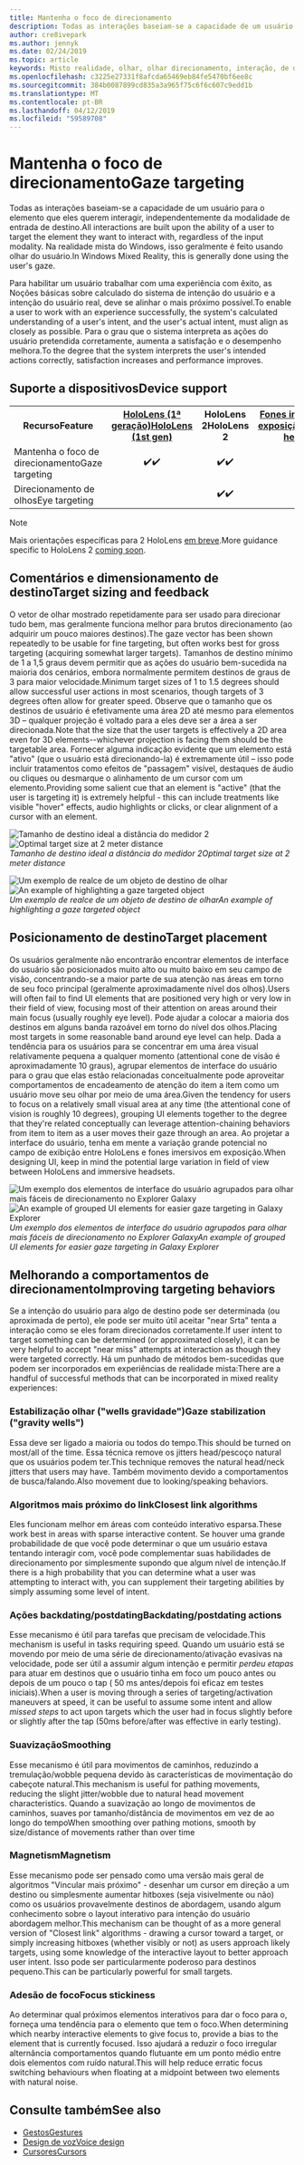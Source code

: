 ```yaml
---
title: Mantenha o foco de direcionamento
description: Todas as interações baseiam-se a capacidade de um usuário para o elemento que eles querem interagir, independentemente da modalidade de entrada de destino.
author: cre8ivepark
ms.author: jennyk
ms.date: 02/24/2019
ms.topic: article
keywords: Misto realidade, olhar, olhar direcionamento, interação, de design
ms.openlocfilehash: c3225e27331f8afcda65469eb84fe5470bf6ee8c
ms.sourcegitcommit: 384b0087899cd835a3a965f75c6f6c607c9edd1b
ms.translationtype: MT
ms.contentlocale: pt-BR
ms.lasthandoff: 04/12/2019
ms.locfileid: "59589708"
---
```

# <a name="gaze-targeting"></a><span data-ttu-id="8b122-104">Mantenha o foco de direcionamento</span><span class="sxs-lookup"><span data-stu-id="8b122-104">Gaze targeting</span></span>

<span data-ttu-id="8b122-105">Todas as interações baseiam-se a capacidade de um usuário para o elemento que eles querem interagir, independentemente da modalidade de entrada de destino.</span><span class="sxs-lookup"><span data-stu-id="8b122-105">All interactions are built upon the ability of a user to target the element they want to interact with, regardless of the input modality.</span></span> <span data-ttu-id="8b122-106">Na realidade mista do Windows, isso geralmente é feito usando olhar do usuário.</span><span class="sxs-lookup"><span data-stu-id="8b122-106">In Windows Mixed Reality, this is generally done using the user's gaze.</span></span>

<span data-ttu-id="8b122-107">Para habilitar um usuário trabalhar com uma experiência com êxito, as Noções básicas sobre calculado do sistema de intenção do usuário e a intenção do usuário real, deve se alinhar o mais próximo possível.</span><span class="sxs-lookup"><span data-stu-id="8b122-107">To enable a user to work with an experience successfully, the system's calculated understanding of a user's intent, and the user's actual intent, must align as closely as possible.</span></span> <span data-ttu-id="8b122-108">Para o grau que o sistema interpreta as ações do usuário pretendida corretamente, aumenta a satisfação e o desempenho melhora.</span><span class="sxs-lookup"><span data-stu-id="8b122-108">To the degree that the system interprets the user's intended actions correctly, satisfaction increases and performance improves.</span></span>

## <a name="device-support"></a><span data-ttu-id="8b122-109">Suporte a dispositivos</span><span class="sxs-lookup"><span data-stu-id="8b122-109">Device support</span></span>

<table>
<tr>
<th><span data-ttu-id="8b122-110">Recurso</span><span class="sxs-lookup"><span data-stu-id="8b122-110">Feature</span></span></th><th style="width:150px"> <span data-ttu-id="8b122-111"><a href="hololens-hardware-details.md">HoloLens (1ª geração)</a></span><span class="sxs-lookup"><span data-stu-id="8b122-111"><a href="hololens-hardware-details.md">HoloLens (1st gen)</a></span></span></th><th style="width:150px"><span data-ttu-id="8b122-112">HoloLens 2</span><span class="sxs-lookup"><span data-stu-id="8b122-112">HoloLens 2</span></span></th><th style="width:150px"> <span data-ttu-id="8b122-113"><a href="immersive-headset-hardware-details.md">Fones imersivos em exposição</a></span><span class="sxs-lookup"><span data-stu-id="8b122-113"><a href="immersive-headset-hardware-details.md">Immersive headsets</a></span></span></th>
</tr><tr>
<td> <span data-ttu-id="8b122-114">Mantenha o foco de direcionamento</span><span class="sxs-lookup"><span data-stu-id="8b122-114">Gaze targeting</span></span></td><td style="text-align: center;"> <span data-ttu-id="8b122-115">✔️</span><span class="sxs-lookup"><span data-stu-id="8b122-115">✔️</span></span></td><td style="text-align: center;"> <span data-ttu-id="8b122-116">✔️</span><span class="sxs-lookup"><span data-stu-id="8b122-116">✔️</span></span></td><td style="text-align: center;"><span data-ttu-id="8b122-117">✔️</span><span class="sxs-lookup"><span data-stu-id="8b122-117">✔️</span></span> </td>
</tr><tr>
<td> <span data-ttu-id="8b122-118">Direcionamento de olhos</span><span class="sxs-lookup"><span data-stu-id="8b122-118">Eye targeting</span></span></td><td style="text-align: center;"></td><td style="text-align: center;"> <span data-ttu-id="8b122-119">✔️</span><span class="sxs-lookup"><span data-stu-id="8b122-119">✔️</span></span></td><td style="text-align: center;"></td>
</tr>
</table>

> [!NOTE]
> <span data-ttu-id="8b122-120">Mais orientações específicas para 2 HoloLens [em breve](index.md#news-and-notes).</span><span class="sxs-lookup"><span data-stu-id="8b122-120">More guidance specific to HoloLens 2 [coming soon](index.md#news-and-notes).</span></span>

## <a name="target-sizing-and-feedback"></a><span data-ttu-id="8b122-121">Comentários e dimensionamento de destino</span><span class="sxs-lookup"><span data-stu-id="8b122-121">Target sizing and feedback</span></span>

<span data-ttu-id="8b122-122">O vetor de olhar mostrado repetidamente para ser usado para direcionar tudo bem, mas geralmente funciona melhor para brutos direcionamento (ao adquirir um pouco maiores destinos).</span><span class="sxs-lookup"><span data-stu-id="8b122-122">The gaze vector has been shown repeatedly to be usable for fine targeting, but often works best for gross targeting (acquiring somewhat larger targets).</span></span> <span data-ttu-id="8b122-123">Tamanhos de destino mínimo de 1 a 1,5 graus devem permitir que as ações do usuário bem-sucedida na maioria dos cenários, embora normalmente permitem destinos de graus de 3 para maior velocidade.</span><span class="sxs-lookup"><span data-stu-id="8b122-123">Minimum target sizes of 1 to 1.5 degrees should allow successful user actions in most scenarios, though targets of 3 degrees often allow for greater speed.</span></span> <span data-ttu-id="8b122-124">Observe que o tamanho que os destinos de usuário é efetivamente uma área 2D até mesmo para elementos 3D – qualquer projeção é voltado para a eles deve ser a área a ser direcionada.</span><span class="sxs-lookup"><span data-stu-id="8b122-124">Note that the size that the user targets is effectively a 2D area even for 3D elements--whichever projection is facing them should be the targetable area.</span></span> <span data-ttu-id="8b122-125">Fornecer alguma indicação evidente que um elemento está "ativo" (que o usuário está direcionando-la) é extremamente útil – isso pode incluir tratamentos como efeitos de "passagem" visível, destaques de áudio ou cliques ou desmarque o alinhamento de um cursor com um elemento.</span><span class="sxs-lookup"><span data-stu-id="8b122-125">Providing some salient cue that an element is "active" (that the user is targeting it) is extremely helpful - this can include treatments like visible "hover" effects, audio highlights or clicks, or clear alignment of a cursor with an element.</span></span>

<span data-ttu-id="8b122-126">![Tamanho de destino ideal a distância do medidor 2](images/gazetargeting-size-1000px.jpg)</span><span class="sxs-lookup"><span data-stu-id="8b122-126">![Optimal target size at 2 meter distance](images/gazetargeting-size-1000px.jpg)</span></span><br>
<span data-ttu-id="8b122-127">*Tamanho de destino ideal a distância do medidor 2*</span><span class="sxs-lookup"><span data-stu-id="8b122-127">*Optimal target size at 2 meter distance*</span></span>

<span data-ttu-id="8b122-128">![Um exemplo de realce de um objeto de destino de olhar](images/gazetargeting-highlighting-640px.jpg)</span><span class="sxs-lookup"><span data-stu-id="8b122-128">![An example of highlighting a gaze targeted object](images/gazetargeting-highlighting-640px.jpg)</span></span><br>
<span data-ttu-id="8b122-129">*Um exemplo de realce de um objeto de destino de olhar*</span><span class="sxs-lookup"><span data-stu-id="8b122-129">*An example of highlighting a gaze targeted object*</span></span>

## <a name="target-placement"></a><span data-ttu-id="8b122-130">Posicionamento de destino</span><span class="sxs-lookup"><span data-stu-id="8b122-130">Target placement</span></span>

<span data-ttu-id="8b122-131">Os usuários geralmente não encontrarão encontrar elementos de interface do usuário são posicionados muito alto ou muito baixo em seu campo de visão, concentrando-se a maior parte de sua atenção nas áreas em torno de seu foco principal (geralmente aproximadamente nível dos olhos).</span><span class="sxs-lookup"><span data-stu-id="8b122-131">Users will often fail to find UI elements that are positioned very high or very low in their field of view, focusing most of their attention on areas around their main focus (usually roughly eye level).</span></span> <span data-ttu-id="8b122-132">Pode ajudar a colocar a maioria dos destinos em alguns banda razoável em torno do nível dos olhos.</span><span class="sxs-lookup"><span data-stu-id="8b122-132">Placing most targets in some reasonable band around eye level can help.</span></span> <span data-ttu-id="8b122-133">Dada a tendência para os usuários para se concentrar em uma área visual relativamente pequena a qualquer momento (attentional cone de visão é aproximadamente 10 graus), agrupar elementos de interface do usuário para o grau que elas estão relacionadas conceitualmente pode aproveitar comportamentos de encadeamento de atenção do item a item como um usuário move seu olhar por meio de uma área.</span><span class="sxs-lookup"><span data-stu-id="8b122-133">Given the tendency for users to focus on a relatively small visual area at any time (the attentional cone of vision is roughly 10 degrees), grouping UI elements together to the degree that they're related conceptually can leverage attention-chaining behaviors from item to item as a user moves their gaze through an area.</span></span> <span data-ttu-id="8b122-134">Ao projetar a interface do usuário, tenha em mente a variação grande potencial no campo de exibição entre HoloLens e fones imersivos em exposição.</span><span class="sxs-lookup"><span data-stu-id="8b122-134">When designing UI, keep in mind the potential large variation in field of view between HoloLens and immersive headsets.</span></span>

<span data-ttu-id="8b122-135">![Um exemplo dos elementos de interface do usuário agrupados para olhar mais fáceis de direcionamento no Explorer Galaxy](images/gazetargeting-grouping-1000px.jpg)</span><span class="sxs-lookup"><span data-stu-id="8b122-135">![An example of grouped UI elements for easier gaze targeting in Galaxy Explorer](images/gazetargeting-grouping-1000px.jpg)</span></span><br>
<span data-ttu-id="8b122-136">*Um exemplo dos elementos de interface do usuário agrupados para olhar mais fáceis de direcionamento no Explorer Galaxy*</span><span class="sxs-lookup"><span data-stu-id="8b122-136">*An example of grouped UI elements for easier gaze targeting in Galaxy Explorer*</span></span>

## <a name="improving-targeting-behaviors"></a><span data-ttu-id="8b122-137">Melhorando a comportamentos de direcionamento</span><span class="sxs-lookup"><span data-stu-id="8b122-137">Improving targeting behaviors</span></span>

<span data-ttu-id="8b122-138">Se a intenção do usuário para algo de destino pode ser determinada (ou aproximada de perto), ele pode ser muito útil aceitar "near Srta" tenta a interação como se eles foram direcionados corretamente.</span><span class="sxs-lookup"><span data-stu-id="8b122-138">If user intent to target something can be determined (or approximated closely), it can be very helpful to accept "near miss" attempts at interaction as though they were targeted correctly.</span></span> <span data-ttu-id="8b122-139">Há um punhado de métodos bem-sucedidas que podem ser incorporados em experiências de realidade mista:</span><span class="sxs-lookup"><span data-stu-id="8b122-139">There are a handful of successful methods that can be incorporated in mixed reality experiences:</span></span>

### <a name="gaze-stabilization-gravity-wells"></a><span data-ttu-id="8b122-140">Estabilização olhar ("wells gravidade")</span><span class="sxs-lookup"><span data-stu-id="8b122-140">Gaze stabilization ("gravity wells")</span></span>

<span data-ttu-id="8b122-141">Essa deve ser ligado a maioria ou todos do tempo.</span><span class="sxs-lookup"><span data-stu-id="8b122-141">This should be turned on most/all of the time.</span></span> <span data-ttu-id="8b122-142">Essa técnica remove os jitters head/pescoço natural que os usuários podem ter.</span><span class="sxs-lookup"><span data-stu-id="8b122-142">This technique removes the natural head/neck jitters that users may have.</span></span> <span data-ttu-id="8b122-143">Também movimento devido a comportamentos de busca/falando.</span><span class="sxs-lookup"><span data-stu-id="8b122-143">Also movement due to looking/speaking behaviors.</span></span>

### <a name="closest-link-algorithms"></a><span data-ttu-id="8b122-144">Algoritmos mais próximo do link</span><span class="sxs-lookup"><span data-stu-id="8b122-144">Closest link algorithms</span></span>

<span data-ttu-id="8b122-145">Eles funcionam melhor em áreas com conteúdo interativo esparsa.</span><span class="sxs-lookup"><span data-stu-id="8b122-145">These work best in areas with sparse interactive content.</span></span> <span data-ttu-id="8b122-146">Se houver uma grande probabilidade de que você pode determinar o que um usuário estava tentando interagir com, você pode complementar suas habilidades de direcionamento por simplesmente supondo que algum nível de intenção.</span><span class="sxs-lookup"><span data-stu-id="8b122-146">If there is a high probability that you can determine what a user was attempting to interact with, you can supplement their targeting abilities by simply assuming some level of intent.</span></span>

### <a name="backdatingpostdating-actions"></a><span data-ttu-id="8b122-147">Ações backdating/postdating</span><span class="sxs-lookup"><span data-stu-id="8b122-147">Backdating/postdating actions</span></span>

<span data-ttu-id="8b122-148">Esse mecanismo é útil para tarefas que precisam de velocidade.</span><span class="sxs-lookup"><span data-stu-id="8b122-148">This mechanism is useful in tasks requiring speed.</span></span> <span data-ttu-id="8b122-149">Quando um usuário está se movendo por meio de uma série de direcionamento/ativação evasivas na velocidade, pode ser útil a assumir algum intenção e permitir *perdeu etapas* para atuar em destinos que o usuário tinha em foco um pouco antes ou depois de um pouco o tap ( 50 ms antes/depois foi eficaz em testes iniciais).</span><span class="sxs-lookup"><span data-stu-id="8b122-149">When a user is moving through a series of targeting/activation maneuvers at speed, it can be useful to assume some intent and allow *missed steps* to act upon targets which the user had in focus slightly before or slightly after the tap (50ms before/after was effective in early testing).</span></span>

### <a name="smoothing"></a><span data-ttu-id="8b122-150">Suavização</span><span class="sxs-lookup"><span data-stu-id="8b122-150">Smoothing</span></span>

<span data-ttu-id="8b122-151">Esse mecanismo é útil para movimentos de caminhos, reduzindo a tremulação/wobble pequena devido às características de movimentação do cabeçote natural.</span><span class="sxs-lookup"><span data-stu-id="8b122-151">This mechanism is useful for pathing movements, reducing the slight jitter/wobble due to natural head movement characteristics.</span></span> <span data-ttu-id="8b122-152">Quando a suavização ao longo de movimentos de caminhos, suaves por tamanho/distância de movimentos em vez de ao longo do tempo</span><span class="sxs-lookup"><span data-stu-id="8b122-152">When smoothing over pathing motions, smooth by size/distance of movements rather than over time</span></span>

### <a name="magnetism"></a><span data-ttu-id="8b122-153">Magnetism</span><span class="sxs-lookup"><span data-stu-id="8b122-153">Magnetism</span></span>

<span data-ttu-id="8b122-154">Esse mecanismo pode ser pensado como uma versão mais geral de algoritmos "Vincular mais próximo" - desenhar um cursor em direção a um destino ou simplesmente aumentar hitboxes (seja visivelmente ou não) como os usuários provavelmente destinos de abordagem, usando algum conhecimento sobre o layout interativo para intenção do usuário abordagem melhor.</span><span class="sxs-lookup"><span data-stu-id="8b122-154">This mechanism can be thought of as a more general version of "Closest link" algorithms - drawing a cursor toward a target, or simply increasing hitboxes (whether visibly or not) as users approach likely targets, using some knowledge of the interactive layout to better approach user intent.</span></span> <span data-ttu-id="8b122-155">Isso pode ser particularmente poderoso para destinos pequeno.</span><span class="sxs-lookup"><span data-stu-id="8b122-155">This can be particularly powerful for small targets.</span></span>

### <a name="focus-stickiness"></a><span data-ttu-id="8b122-156">Adesão de foco</span><span class="sxs-lookup"><span data-stu-id="8b122-156">Focus stickiness</span></span>

<span data-ttu-id="8b122-157">Ao determinar qual próximos elementos interativos para dar o foco para o, forneça uma tendência para o elemento que tem o foco.</span><span class="sxs-lookup"><span data-stu-id="8b122-157">When determining which nearby interactive elements to give focus to, provide a bias to the element that is currently focused.</span></span> <span data-ttu-id="8b122-158">Isso ajudará a reduzir o foco irregular alternância comportamentos quando flutuante em um ponto médio entre dois elementos com ruído natural.</span><span class="sxs-lookup"><span data-stu-id="8b122-158">This will help reduce erratic focus switching behaviours when floating at a midpoint between two elements with natural noise.</span></span>

## <a name="see-also"></a><span data-ttu-id="8b122-159">Consulte também</span><span class="sxs-lookup"><span data-stu-id="8b122-159">See also</span></span>
* [<span data-ttu-id="8b122-160">Gestos</span><span class="sxs-lookup"><span data-stu-id="8b122-160">Gestures</span></span>](gestures.md)
* [<span data-ttu-id="8b122-161">Design de voz</span><span class="sxs-lookup"><span data-stu-id="8b122-161">Voice design</span></span>](voice-design.md)
* [<span data-ttu-id="8b122-162">Cursores</span><span class="sxs-lookup"><span data-stu-id="8b122-162">Cursors</span></span>](cursors.md)
